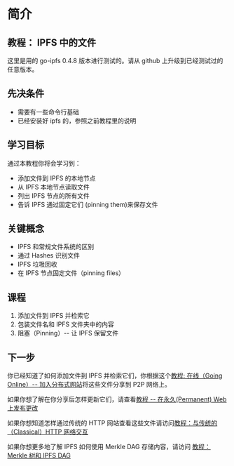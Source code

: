 # 简介

## 教程： IPFS 中的文件

这里是用的 go-ipfs 0.4.8 版本进行测试的。请从 github 上升级到已经测试过的任意版本。

## 先决条件

- 需要有一些命令行基础
- 已经安装好 ipfs 的，参照之前教程里的说明

## 学习目标

通过本教程你将会学习到：

- 添加文件到 IPFS 的本地节点
- 从 IPFS 本地节点读取文件
- 列出 IPFS 节点的所有文件
- 告诉 IPFS 通过固定它们 (pinning them)来保存文件

## 关键概念

- IPFS 和常规文件系统的区别
- 通过 Hashes 识别文件
- IPFS 垃圾回收
- 在 IPFS 节点固定文件（pinning files）


## 课程

1. 添加文件到 IPFS 并检索它
2. 包装文件名和 IPFS 文件夹中的内容
3. 阻塞（Pinning）-- 让 IPFS 保留文件

## 下一步

你已经知道了如何添加文件到 IPFS 并检索它们，你根据这个[教程: 在线（Going Online）-- 加入分布式网站]()将这些文件分享到 P2P 网络上。

如果你想了解在你分享后怎样更新它们，请查看[教程 -- 在永久(Permanent) Web 上发布更改]()

如果你想知道怎样通过传统的 HTTP 网站查看这些文件请访问[教程：与传统的（Classical）HTTP 网络交互]()

如果你想更多地了解 IPFS 如何使用 Merkle DAG 存储内容，请访问 [教程：Merkle 树和 IPFS DAG]()